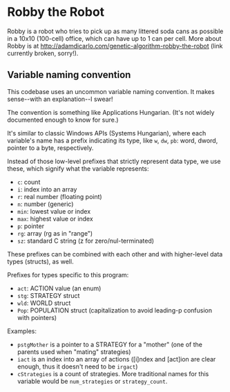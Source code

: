 # Robby the Robot

Robby is a robot who tries to pick up as many littered soda cans as possible in a 10x10 (100-cell) office, which can have up to 1 can per cell. More about Robby is at http://adamdicarlo.com/genetic-algorithm-robby-the-robot (link currently broken, sorry!).


## Variable naming convention

This codebase uses an uncommon variable naming convention. It makes sense--with an explanation--I swear!

The convention is something like Applications Hungarian. (It's not widely documented enough to know for sure.)

It's similar to classic Windows APIs (Systems Hungarian), where each variable's name has a prefix
indicating its type, like `w`, `dw`, `pb`: word, dword, pointer to a byte, respectively.

Instead of those low-level prefixes that strictly represent data type, we use these, which signify what the variable represents:

- `c`: count
- `i`: index into an array
- `r`: real number (floating point)
- `n`: number (generic)
- `min`: lowest value or index
- `max`: highest value or index
- `p`: pointer
- `rg`: array (rg as in "range")
- `sz`: standard C string (z for zero/nul-terminated)

These prefixes can be combined with each other and with higher-level data
types (structs), as well.

Prefixes for types specific to this program:

- `act`: ACTION value (an enum)
- `stg`: STRATEGY struct
- `wld`: WORLD struct
- `Pop`: POPULATION struct (capitalization to avoid leading-p confusion with
  pointers)

Examples:

- `pstgMother` is a pointer to a STRATEGY for a "mother" (one of the
  parents used when "mating" strategies)
- `iact` is an index into an array of actions ([i]ndex and [act]ion are clear
  enough, thus it doesn't need to be `irgact`)
- `cStrategies` is a count of strategies. More traditional names for this
  variable would be `num_strategies` or `strategy_count`.

